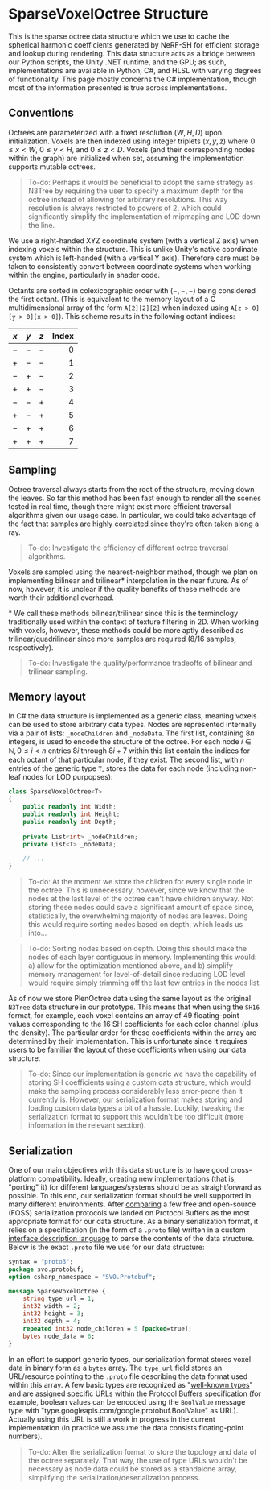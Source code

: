 # SparseVoxelOctree Structure

This is the sparse octree data structure which we use to cache the spherical harmonic coefficients generated by NeRF-SH for efficient storage and lookup during rendering. This data structure acts as a bridge between our Python scripts, the Unity .NET runtime, and the GPU; as such, implementations are available in Python, C#, and HLSL with varying degrees of functionality. This page mostly concerns the C# implementation, though most of the information presented is true across implementations.

## Conventions

Octrees are parameterized with a fixed resolution $(W, H, D)$ upon initialization. Voxels are then indexed using integer triplets $(x, y, z)$ where $0 \leq x \lt W$, $0 \leq y \lt H$, and $0 \leq z \lt D$. Voxels (and their corresponding nodes within the graph) are initialized when set, assuming the implementation supports mutable octrees.

> To-do: Perhaps it would be beneficial to adopt the same strategy as N3Tree by requiring the user to specify a maximum depth for the octree instead of allowing for arbitrary resolutions. This way resolution is always restricted to powers of 2, which could significantly simplify the implementation of mipmaping and LOD down the line.

We use a right-handed XYZ coordinate system (with a vertical Z axis) when indexing voxels within the structure. This is unlike Unity's native coordinate system which is left-handed (with a vertical Y axis). Therefore care must be taken to consistently convert between coordinate systems when working within the engine, particularly in shader code.

Octants are sorted in colexicographic order with $(-, -, -)$ being considered the first octant. (This is equivalent to the memory layout of a C multidimensional array of the form `A[2][2][2]` when indexed using `A[z > 0][y > 0][x > 0]`). This scheme results in the following octant indices:

| $x$ | $y$ | $z$ | Index |
| :-: | :-: | :-: | ----: |
| $-$ | $-$ | $-$ |     0 |
| $+$ | $-$ | $-$ |     1 |
| $-$ | $+$ | $-$ |     2 |
| $+$ | $+$ | $-$ |     3 |
| $-$ | $-$ | $+$ |     4 |
| $+$ | $-$ | $+$ |     5 |
| $-$ | $+$ | $+$ |     6 |
| $+$ | $+$ | $+$ |     7 |

## Sampling

Octree traversal always starts from the root of the structure, moving down the leaves. So far this method has been fast enough to render all the scenes tested in real time, though there might exist more efficient traversal algorithms given our usage case. In particular, we could take advantage of the fact that samples are highly correlated since they're often taken along a ray.

> To-do: Investigate the efficiency of different octree traversal algorithms.

Voxels are sampled using the nearest-neighbor method, though we plan on implementing bilinear and trilinear* interpolation in the near future. As of now, however, it is unclear if the quality benefits of these methods are worth their additional overhead.

\* We call these methods bilinear/trilinear since this is the terminology traditionally used within the context of texture filtering in 2D. When working with voxels, however, these methods could be more aptly described as trilinear/quadrilinear since more samples are required (8/16 samples, respectively).

> To-do: Investigate the quality/performance tradeoffs of bilinear and trilinear sampling.


## Memory layout

In C# the data structure is implemented as a generic class, meaning voxels can be used to store arbitrary data types.
Nodes are represented internally via a pair of lists: `_nodeChildren` and `_nodeData`. The first list, containing $8n$ integers, is used to encode the structure of the octree. For each node $i \in \mathbb{N}, 0 \leq i \lt n$ entries $8i$ through $8i + 7$ within this list contain the indices for each octant of that particular node, if they exist. The second list, with $n$ entries of the generic type `T`, stores the data for each node (including non-leaf nodes for LOD purpopses):

```c#
class SparseVoxelOctree<T>
{
	public readonly int Width;
	public readonly int Height;
	public readonly int Depth;
	
	private List<int> _nodeChildren;
	private List<T> _nodeData;

	// ...
}
```

> To-do: At the moment we store the children for every single node in the octree. This is unnecessary, however, since we know that the nodes at the last level of the octree can't have children anyway. Not storing these nodes could save a significant amount of space since, statistically, the overwhelming majority of nodes are leaves. Doing this would require sorting nodes based on depth, which leads us into...

> To-do: Sorting nodes based on depth. Doing this should make the nodes of each layer contiguous in memory. Implementing this would: a) allow for the optimization mentioned above, and b) simplify memory management for level-of-detail since reducing LOD level would require simply trimming off the last few entries in the nodes list.

As of now we store PlenOctree data using the same layout as the original `N3Tree` data structure in our prototype. This means that when using the `SH16` format, for example, each voxel contains an array of 49 floating-point values corresponding to the 16 SH coefficients for each color channel (plus the density). The particular order for these coefficients within the array are determined by their implementation. This is unfortunate since it requires users to be familiar the layout of these coefficients when using our data structure.

> To-do: Since our implementation is generic we have the capability of storing SH coefficients using a custom data structure, which would make the sampling process considerably less error-prone than it currently is. However, our serialization format makes storing and loading custom data types a bit of a hassle. Luckily, tweaking the serialization format to support this wouldn't be too difficult (more information in the relevant section).

## Serialization

One of our main objectives with this data structure is to have good cross-platform compatibility. Ideally, creating new implementations (that is, "porting" it) for different languages/systems should be as straightforward as possible. To this end, our serialization format should be well supported in many different environments. After [comparing](https://to-do) a few free and open-source (FOSS) serialization protocols we landed on Protocol Buffers as the most appropriate format for our data structure. As a binary serialization format, it relies on a specification (in the form of a `.proto` file) written in a custom [interface description language](https://developers.google.com/protocol-buffers/docs/proto3) to parse the contents of the data structure. Below is the exact `.proto` file we use for our data structure:

```protobuf
syntax = "proto3";
package svo.protobuf;
option csharp_namespace = "SVO.Protobuf";

message SparseVoxelOctree {
	string type_url = 1;
	int32 width = 2;
	int32 height = 3;
	int32 depth = 4;
	repeated int32 node_children = 5 [packed=true];
	bytes node_data = 6;
}
```

In an effort to support generic types, our serialization format stores voxel data in binary form as a `bytes` array. The `type_url` field stores an URL/resource pointing to the `.proto` file describing the data format used within this array. A few basic types are recognized as "[well-known types](https://developers.google.com/protocol-buffers/docs/reference/google.protobuf)" and are assigned specific URLs within the Protocol Buffers specification (for example, boolean values can be encoded using the `BoolValue` message type with "type.googleapis.com/google.protobuf.BoolValue" as URL). Actually using this URL is still a work in progress in the current implementation (in practice we assume the data consists floating-point numbers).

> To-do: Alter the serialization format to store the topology and data of the octree separately. That way, the use of type URLs wouldn't be necessary as node data could be stored as a standalone array, simplifying the serialization/deserialization process.
